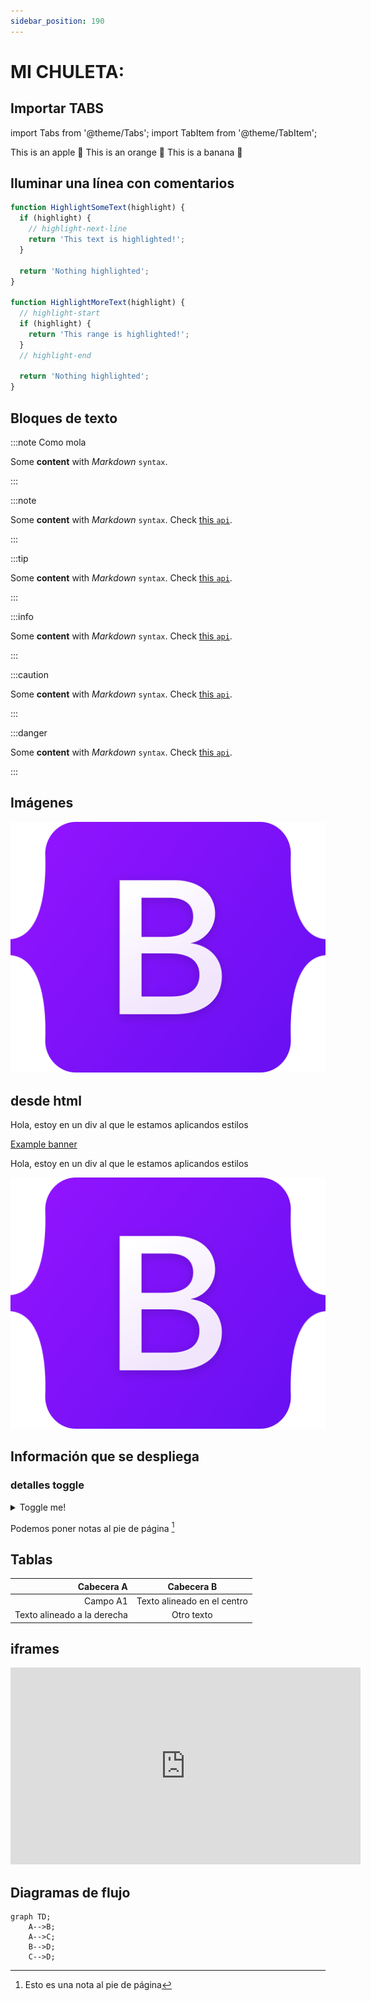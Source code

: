 ```yaml
---
sidebar_position: 190
---
```


# MI CHULETA:

## Importar TABS

import Tabs from '@theme/Tabs';
import TabItem from '@theme/TabItem';

<Tabs>
  <TabItem value="apple" label="Apple" default>
    This is an apple 🍎
  </TabItem>
  <TabItem value="orange" label="Orange">
    This is an orange 🍊
  </TabItem>
  <TabItem value="banana" label="Banana">
    This is a banana 🍌
  </TabItem>
</Tabs>



## Iluminar una línea con comentarios

```js
function HighlightSomeText(highlight) {
  if (highlight) {
    // highlight-next-line
    return 'This text is highlighted!';
  }

  return 'Nothing highlighted';
}

function HighlightMoreText(highlight) {
  // highlight-start
  if (highlight) {
    return 'This range is highlighted!';
  }
  // highlight-end

  return 'Nothing highlighted';
}
```

## Bloques de texto
:::note Como mola

Some **content** with _Markdown_ `syntax`.

:::

:::note

Some **content** with _Markdown_ `syntax`. Check [this `api`](#).

:::

:::tip

Some **content** with _Markdown_ `syntax`. Check [this `api`](#).

:::

:::info

Some **content** with _Markdown_ `syntax`. Check [this `api`](#).

:::

:::caution

Some **content** with _Markdown_ `syntax`. Check [this `api`](#).

:::

:::danger

Some **content** with _Markdown_ `syntax`. Check [this `api`](#).

:::

## Imágenes
![Example banner](../../static/imagenes/stack/bootstrap_logo.svg)

## desde html
<div style={{display: 'flex'}}>

  <div style={{border: '1px solid', width: '200px', padding: '20px', margin: '10px', boxShadow: "10px 10px 10px #cccccc"}}>

  Hola, estoy en un div al que le estamos aplicandos estilos

[Example banner](/imagenes/stack/bootstrap_logo.svg)

  </div>

  <div style={{border: '1px solid', width: '200px', padding: '20px', margin: '10px', boxShadow: "10px 10px 10px #cccccc"}}>

  Hola, estoy en un div al que le estamos aplicandos estilos

![Example banner](../../static/imagenes/stack/bootstrap_logo.svg)


  </div>

</div>

## Información que se despliega

### detalles toggle
<details>
  <summary>Toggle me!</summary>
  <div>
    <div>This is the detailed content</div>
    <br/>
    <details>
      <summary>
        Nested toggle! Some surprise inside...
      </summary>
      <div>😲😲😲😲😲</div>
    </details>
  </div>
</details>


Podemos poner notas al pie de página [^1]

## Tablas

| Cabecera A          | Cabecera B          |
| -:                  | :-:                 |
| Campo A1            | Texto alineado en el centro   |
| Texto alineado a la derecha   | Otro texto   |
 

## iframes
<div style={{textAlign: 'center'}}>

<iframe width="560" height="315" src="https://www.youtube.com/embed/UVauEId-jJ0" title="YouTube video player" frameborder="0" allow="accelerometer; autoplay; clipboard-write; encrypted-media; gyroscope; picture-in-picture; web-share" allowfullscreen></iframe>

</div>

## Diagramas de flujo

```mermaid
graph TD;
    A-->B;
    A-->C;
    B-->D;
    C-->D;
```




[^1]:  Esto es una nota al pie de página
